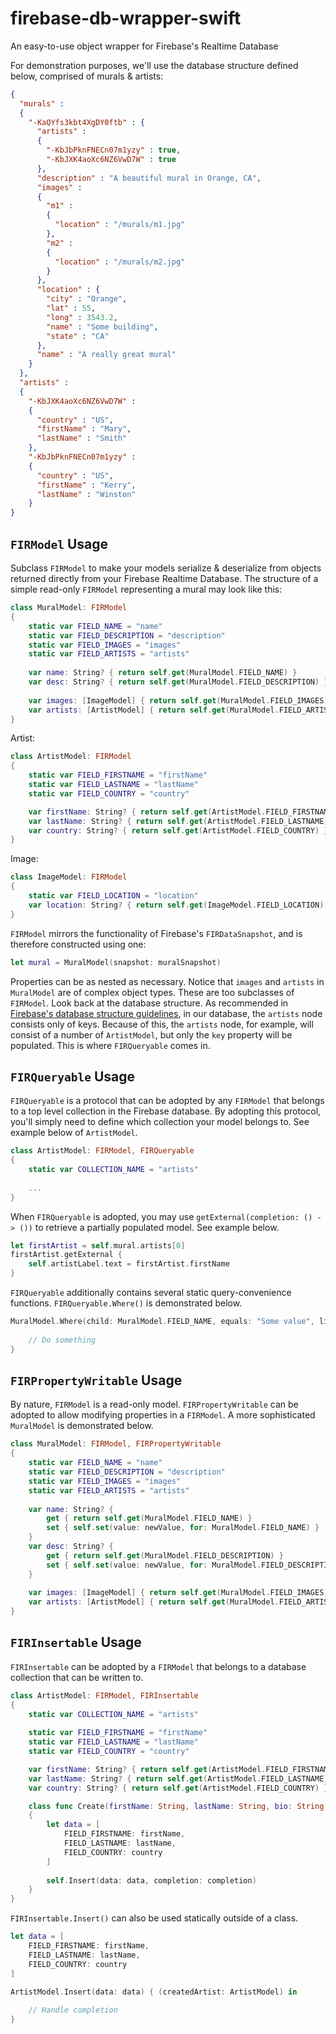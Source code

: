 # firebase-db-wrapper-swift
An easy-to-use object wrapper for Firebase's Realtime Database

For demonstration purposes, we'll use the database structure defined below, comprised of murals & artists:

```json
{
  "murals" : 
  {
    "-KaQYfs3kbt4XgDY0ftb" : {
      "artists" : 
      {
        "-KbJbPknFNECn07m1yzy" : true,
        "-KbJXK4aoXc6NZ6VwD7W" : true
      },
      "description" : "A beautiful mural in Orange, CA",
      "images" : 
      {
        "m1" : 
        {
          "location" : "/murals/m1.jpg"
        },
        "m2" : 
        {
          "location" : "/murals/m2.jpg"
        }
      },
      "location" : {
        "city" : "Orange",
        "lat" : 55,
        "long" : 3543.2,
        "name" : "Some building",
        "state" : "CA"
      },
      "name" : "A really great mural"
    }
  },
  "artists" : 
  {
    "-KbJXK4aoXc6NZ6VwD7W" : 
    {
      "country" : "US",
      "firstName" : "Mary",
      "lastName" : "Smith"
    },
    "-KbJbPknFNECn07m1yzy" : 
    {
      "country" : "US",
      "firstName" : "Kerry",
      "lastName" : "Winston"
    }
}
```
## `FIRModel` Usage
Subclass `FIRModel` to make your models serialize & deserialize from objects returned directly from your Firebase Realtime Database. The structure of a simple read-only `FIRModel` representing a mural may look like this:

```swift
class MuralModel: FIRModel
{	
	static var FIELD_NAME = "name"
	static var FIELD_DESCRIPTION = "description"
	static var FIELD_IMAGES = "images"
	static var FIELD_ARTISTS = "artists"
	
	var name: String? { return self.get(MuralModel.FIELD_NAME) }
	var desc: String? { return self.get(MuralModel.FIELD_DESCRIPTION) }
	
	var images: [ImageModel] { return self.get(MuralModel.FIELD_IMAGES) }
	var artists: [ArtistModel] { return self.get(MuralModel.FIELD_ARTISTS) }
}
```
Artist:
```swift
class ArtistModel: FIRModel
{	
	static var FIELD_FIRSTNAME = "firstName"
	static var FIELD_LASTNAME = "lastName"
	static var FIELD_COUNTRY = "country"

	var firstName: String? { return self.get(ArtistModel.FIELD_FIRSTNAME) }
    var lastName: String? { return self.get(ArtistModel.FIELD_LASTNAME) }
    var country: String? { return self.get(ArtistModel.FIELD_COUNTRY) }
}
```
Image:
```swift
class ImageModel: FIRModel
{
	static var FIELD_LOCATION = "location"
	var location: String? { return self.get(ImageModel.FIELD_LOCATION) }
}
```

`FIRModel` mirrors the functionality of Firebase's `FIRDataSnapshot`, and is therefore constructed using one:
```swift
let mural = MuralModel(snapshot: muralSnapshot)
```

Properties can be as nested as necessary. Notice that `images` and `artists` in `MuralModel` are of complex object types. These are too subclasses of `FIRModel`. Look back at the database structure. As recommended in [Firebase's database structure guidelines](https://firebase.google.com/docs/database/web/structure-data]), in our database, the `artists` node consists only of keys. Because of this, the `artists` node, for example, will consist of a number of `ArtistModel`, but only the `key` property will be populated. This is where `FIRQueryable` comes in. 

## `FIRQueryable` Usage
`FIRQueryable` is a protocol that can be adopted by any `FIRModel` that belongs to a top level collection in the Firebase database. By adopting this protocol, you'll simply need to define which collection your model belongs to. See example below of `ArtistModel`.

```swift
class ArtistModel: FIRModel, FIRQueryable
{	
	static var COLLECTION_NAME = "artists"
	
	...
}
```

When `FIRQueryable` is adopted, you may use `getExternal(completion: () -> ())` to retrieve a partially populated model. See example below.

```swift
let firstArtist = self.mural.artists[0]
firstArtist.getExternal {
    self.artistLabel.text = firstArtist.firstName
}
```

`FIRQueryable` additionally contains several static query-convenience functions. `FIRQueryable.Where()` is demonstrated below.

```swift
MuralModel.Where(child: MuralModel.FIELD_NAME, equals: "Some value", limit: 1000) { (murals: [MuralModel]) in
            
    // Do something
}
```

## `FIRPropertyWritable` Usage
By nature, `FIRModel` is a read-only model. `FIRPropertyWritable` can be adopted to allow modifying properties in a `FIRModel`. A more sophisticated `MuralModel` is demonstrated below.

```swift
class MuralModel: FIRModel, FIRPropertyWritable
{	
	static var FIELD_NAME = "name"
	static var FIELD_DESCRIPTION = "description"
    static var FIELD_IMAGES = "images"
    static var FIELD_ARTISTS = "artists"
	
	var name: String? {
		get { return self.get(MuralModel.FIELD_NAME) }
		set { self.set(value: newValue, for: MuralModel.FIELD_NAME) }
	}
	var desc: String? {
		get { return self.get(MuralModel.FIELD_DESCRIPTION) }
		set { self.set(value: newValue, for: MuralModel.FIELD_DESCRIPTION) }
	}
	
	var images: [ImageModel] { return self.get(MuralModel.FIELD_IMAGES) }
	var artists: [ArtistModel] { return self.get(MuralModel.FIELD_ARTISTS) }
}
```

## `FIRInsertable` Usage
`FIRInsertable` can be adopted by a `FIRModel` that belongs to a database collection that can be written to.
```swift
class ArtistModel: FIRModel, FIRInsertable
{
    static var COLLECTION_NAME = "artists"
	
	static var FIELD_FIRSTNAME = "firstName"
	static var FIELD_LASTNAME = "lastName"
	static var FIELD_COUNTRY = "country"

	var firstName: String? { return self.get(ArtistModel.FIELD_FIRSTNAME) }
	var lastName: String? { return self.get(ArtistModel.FIELD_LASTNAME) }
	var country: String? { return self.get(ArtistModel.FIELD_COUNTRY) }

    class func Create(firstName: String, lastName: String, bio: String, country: String, completion: @escaping (ArtistModel) -> Void)
    {
        let data = [
            FIELD_FIRSTNAME: firstName,
            FIELD_LASTNAME: lastName,
            FIELD_COUNTRY: country
        ]
        
        self.Insert(data: data, completion: completion)
    }
}
```
`FIRInsertable.Insert()` can also be used statically outside of a class.
```swift
let data = [
    FIELD_FIRSTNAME: firstName,
    FIELD_LASTNAME: lastName,
    FIELD_COUNTRY: country
]

ArtistModel.Insert(data: data) { (createdArtist: ArtistModel) in
    
    // Handle completion
}
```
